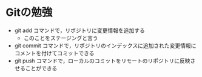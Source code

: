 # Gitの勉強

- git add コマンドで，リポジトリに変更情報を追加する
  - このことをステージングと言う
- git commit コマンドで，リポジトリのインデックスに追加された変更情報にコメントを付けてコミットできる
- git push コマンドで，ローカルのコミットをリモートのリポジトリに反映させることができる
